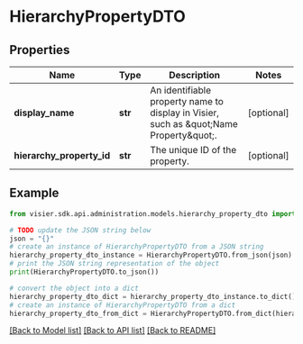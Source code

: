 # HierarchyPropertyDTO


## Properties

Name | Type | Description | Notes
------------ | ------------- | ------------- | -------------
**display_name** | **str** | An identifiable property name to display in Visier, such as \&quot;Name Property\&quot;. | [optional] 
**hierarchy_property_id** | **str** | The unique ID of the property. | [optional] 

## Example

```python
from visier.sdk.api.administration.models.hierarchy_property_dto import HierarchyPropertyDTO

# TODO update the JSON string below
json = "{}"
# create an instance of HierarchyPropertyDTO from a JSON string
hierarchy_property_dto_instance = HierarchyPropertyDTO.from_json(json)
# print the JSON string representation of the object
print(HierarchyPropertyDTO.to_json())

# convert the object into a dict
hierarchy_property_dto_dict = hierarchy_property_dto_instance.to_dict()
# create an instance of HierarchyPropertyDTO from a dict
hierarchy_property_dto_from_dict = HierarchyPropertyDTO.from_dict(hierarchy_property_dto_dict)
```
[[Back to Model list]](../README.md#documentation-for-models) [[Back to API list]](../README.md#documentation-for-api-endpoints) [[Back to README]](../README.md)


